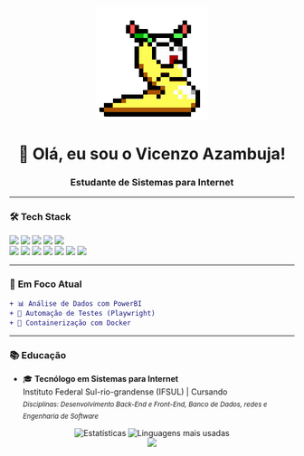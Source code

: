 <!-- Header Animado -->
<div align="center">
  <img src="./assets/perfil.gif" width="200px" alt="vz GIF" />
  <h1 align="center">👋 Olá, eu sou o Vicenzo Azambuja!</h1>
  <h3 align="center">Estudante de Sistemas para Internet</h3>
</div>

---

### 🛠 **Tech Stack**
<div align="left">
  <!-- Linguagens -->
  <img src="https://img.shields.io/badge/Python-3776AB?style=for-the-badge&logo=python&logoColor=white" />
  <img src="https://img.shields.io/badge/C-00599C?style=for-the-badge&logo=c&logoColor=white" />
  <img src="https://img.shields.io/badge/JavaScript-F7DF1E?style=for-the-badge&logo=javascript&logoColor=black" />
  <img src="https://img.shields.io/badge/HTML5-E34F26?style=for-the-badge&logo=html5&logoColor=white" />
  <img src="https://img.shields.io/badge/CSS3-1572B6?style=for-the-badge&logo=css3&logoColor=white" />
  <!-- Frameworks/Tools --><br>
  <img src="https://img.shields.io/badge/Django-092E20?style=for-the-badge&logo=django&logoColor=white" />
  <img src="https://img.shields.io/badge/SQL-4479A1?style=for-the-badge&logo=postgresql&logoColor=white" />
  <img src="https://img.shields.io/badge/React-20232A?style=for-the-badge&logo=react&logoColor=61DAFB" />
  <img src="https://img.shields.io/badge/Node.js-339933?style=for-the-badge&logo=nodedotjs&logoColor=white" />
  <img src="https://img.shields.io/badge/Playwright-45BA4B?style=for-the-badge&logo=playwright&logoColor=white" />
  <img src="https://img.shields.io/badge/Figma-F24E1E?style=for-the-badge&logo=figma&logoColor=white" />
  <img src="https://img.shields.io/badge/Docker-2496ED?style=for-the-badge&logo=docker&logoColor=white" />
</div>

---

### 🎯 **Em Foco Atual**
```diff
+ 📊 Análise de Dados com PowerBI
+ 🧪 Automação de Testes (Playwright)
+ 🐳 Containerização com Docker
```

--- 

### 📚 **Educação**
- 🎓 **Tecnólogo em Sistemas para Internet**  
  Instituto Federal Sul-rio-grandense (IFSUL) | Cursando  
  <sub>_Disciplinas: Desenvolvimento Back-End e Front-End, Banco de Dados, redes e Engenharia de Software_</sub>

<div align="center"> <img height="180em" src="https://github-readme-stats.vercel.app/api?username=Vicenzo-Az&show_icons=true&theme=algolia&hide_border=true&bg_color=00000000&title_color=1ABC9C&icon_color=1ABC9C" alt="Estatísticas" /> <img height="180em" src="https://github-readme-stats.vercel.app/api/top-langs/?username=Vicenzo-Az&layout=compact&theme=algolia&hide_border=true&bg_color=00000000&title_color=1ABC9C" alt="Linguagens mais usadas" /> </div>

<!-- Footer Estilizado --><div align="center"> <img src="https://capsule-render.vercel.app/api?type=waving&color=1ABC9C&height=100&section=footer&fontSize=20&fontColor=fff" /> </div>